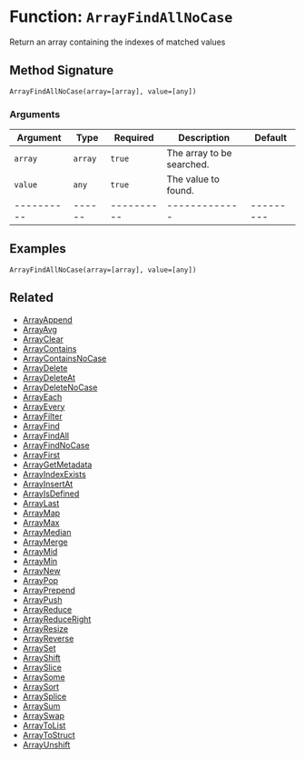 [comment]: # (Note: This documentation is generated dynamically in the build process.  To modify the contents, change the javadoc on the _invoke method of the BIF class)

# Function: `ArrayFindAllNoCase`

Return an array containing the indexes of matched values

## Method Signature
```
ArrayFindAllNoCase(array=[array], value=[any])
```
### Arguments

| Argument | Type | Required | Description | Default |
|----------|------|----------|-------------|---------|
| `array` | `array` | `true` | The array to be searched. | |
| `value` | `any` | `true` | The value to found. | |
|----------|------|----------|-------------|---------|



## Examples

```
ArrayFindAllNoCase(array=[array], value=[any])
```

## Related
  * [ArrayAppend](ArrayAppend.md)
  * [ArrayAvg](ArrayAvg.md)
  * [ArrayClear](ArrayClear.md)
  * [ArrayContains](ArrayContains.md)
  * [ArrayContainsNoCase](ArrayContainsNoCase.md)
  * [ArrayDelete](ArrayDelete.md)
  * [ArrayDeleteAt](ArrayDeleteAt.md)
  * [ArrayDeleteNoCase](ArrayDeleteNoCase.md)
  * [ArrayEach](ArrayEach.md)
  * [ArrayEvery](ArrayEvery.md)
  * [ArrayFilter](ArrayFilter.md)
  * [ArrayFind](ArrayFind.md)
  * [ArrayFindAll](ArrayFindAll.md)
  * [ArrayFindNoCase](ArrayFindNoCase.md)
  * [ArrayFirst](ArrayFirst.md)
  * [ArrayGetMetadata](ArrayGetMetadata.md)
  * [ArrayIndexExists](ArrayIndexExists.md)
  * [ArrayInsertAt](ArrayInsertAt.md)
  * [ArrayIsDefined](ArrayIsDefined.md)
  * [ArrayLast](ArrayLast.md)
  * [ArrayMap](ArrayMap.md)
  * [ArrayMax](ArrayMax.md)
  * [ArrayMedian](ArrayMedian.md)
  * [ArrayMerge](ArrayMerge.md)
  * [ArrayMid](ArrayMid.md)
  * [ArrayMin](ArrayMin.md)
  * [ArrayNew](ArrayNew.md)
  * [ArrayPop](ArrayPop.md)
  * [ArrayPrepend](ArrayPrepend.md)
  * [ArrayPush](ArrayPush.md)
  * [ArrayReduce](ArrayReduce.md)
  * [ArrayReduceRight](ArrayReduceRight.md)
  * [ArrayResize](ArrayResize.md)
  * [ArrayReverse](ArrayReverse.md)
  * [ArraySet](ArraySet.md)
  * [ArrayShift](ArrayShift.md)
  * [ArraySlice](ArraySlice.md)
  * [ArraySome](ArraySome.md)
  * [ArraySort](ArraySort.md)
  * [ArraySplice](ArraySplice.md)
  * [ArraySum](ArraySum.md)
  * [ArraySwap](ArraySwap.md)
  * [ArrayToList](ArrayToList.md)
  * [ArrayToStruct](ArrayToStruct.md)
  * [ArrayUnshift](ArrayUnshift.md)
